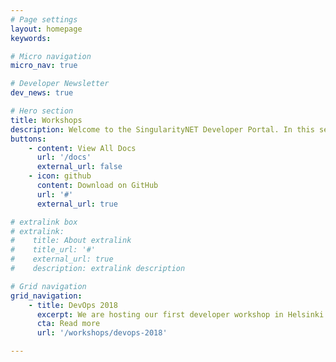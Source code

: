```yaml
---
# Page settings
layout: homepage
keywords:

# Micro navigation
micro_nav: true

# Developer Newsletter
dev_news: true

# Hero section
title: Workshops
description: Welcome to the SingularityNET Developer Portal. In this section, you will find any material you may need for our upcoming workshops. Please select the workshop you are attending and following the instructions to prepare for the workshop.
buttons:
    - content: View All Docs
      url: '/docs'
      external_url: false
    - icon: github
      content: Download on GitHub
      url: '#'
      external_url: true

# extralink box
# extralink:
#    title: About extralink
#    title_url: '#'
#    external_url: true
#    description: extralink description

# Grid navigation
grid_navigation:
    - title: DevOps 2018
      excerpt: We are hosting our first developer workshop in Helsinki where we will introduce you SingularityNET and OpenCog concepts in a hands-on workshop.
      cta: Read more
      url: '/workshops/devops-2018'

---
```

